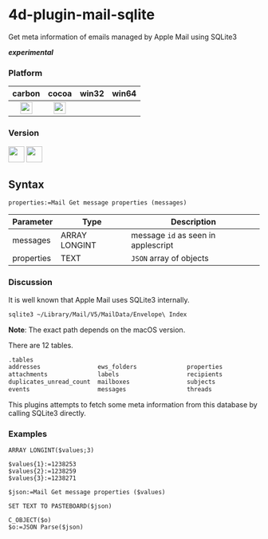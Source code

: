 # 4d-plugin-mail-sqlite
Get meta information of emails managed by Apple Mail using SQLite3

***experimental***

### Platform

| carbon | cocoa | win32 | win64 |
|:------:|:-----:|:---------:|:---------:|
|<img src="https://cloud.githubusercontent.com/assets/1725068/22371562/1b091f0a-e4db-11e6-8458-8653954a7cce.png" width="24" height="24" />|<img src="https://cloud.githubusercontent.com/assets/1725068/22371562/1b091f0a-e4db-11e6-8458-8653954a7cce.png" width="24" height="24" />|||

### Version

<img src="https://cloud.githubusercontent.com/assets/1725068/18940649/21945000-8645-11e6-86ed-4a0f800e5a73.png" width="32" height="32" /> <img src="https://cloud.githubusercontent.com/assets/1725068/18940648/2192ddba-8645-11e6-864d-6d5692d55717.png" width="32" height="32" />

## Syntax

```
properties:=Mail Get message properties (messages)
```

Parameter|Type|Description
------------|------------|----
messages|ARRAY LONGINT|message ``id`` as seen in applescript
properties|TEXT|``JSON`` array of objects

### Discussion

It is well known that Apple Mail uses SQLite3 internally.

```bash
sqlite3 ~/Library/Mail/V5/MailData/Envelope\ Index
```

**Note**: The exact path depends on the macOS version.

There are 12 tables.

```bash
.tables
addresses                ews_folders              properties             
attachments              labels                   recipients             
duplicates_unread_count  mailboxes                subjects               
events                   messages                 threads   
```

This plugins attempts to fetch some meta information from this database by calling SQLite3 directly.

### Examples

```
ARRAY LONGINT($values;3)

$values{1}:=1238253
$values{2}:=1238259
$values{3}:=1238271

$json:=Mail Get message properties ($values)

SET TEXT TO PASTEBOARD($json)

C_OBJECT($o)
$o:=JSON Parse($json)
```


